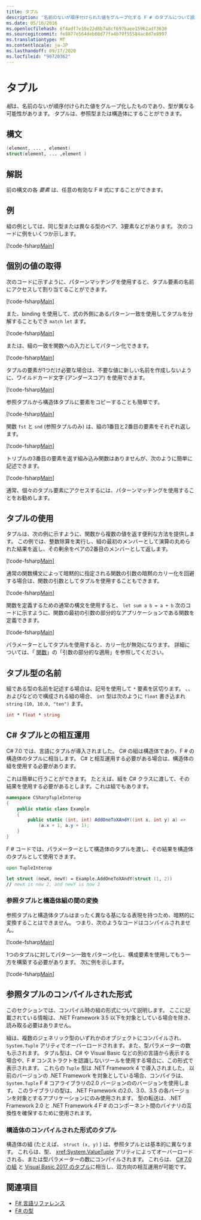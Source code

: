 ```yaml
---
title: タプル
description: '名前のないが順序付けられた値をグループ化する F # のタプルについて説明します。型は異なる可能性があります。'
ms.date: 05/16/2016
ms.openlocfilehash: 6f4adf7e10e22d8b7a8cf697baee15962adf3630
ms.sourcegitcommit: fe8877e564deb68d77fa4b79f55584ac8d7e8997
ms.translationtype: MT
ms.contentlocale: ja-JP
ms.lasthandoff: 09/17/2020
ms.locfileid: "90720362"
---
```

# <a name="tuples"></a>タプル

*組*は、名前のないが順序付けられた値をグループ化したものであり、型が異なる可能性があります。  タプルは、参照型または構造体にすることができます。

## <a name="syntax"></a>構文

```fsharp
(element, ... , element)
struct(element, ... ,element )
```

## <a name="remarks"></a>解説

前の構文の各 *要素* は、任意の有効な F # 式にすることができます。

## <a name="examples"></a>例

組の例としては、同じ型または異なる型のペア、3要素などがあります。 次のコードに例をいくつか示します。

[!code-fsharp[Main](~/samples/snippets/fsharp/tuples/basic-examples.fsx#L6-L21)]

## <a name="obtaining-individual-values"></a>個別の値の取得

次のコードに示すように、パターンマッチングを使用すると、タプル要素の名前にアクセスして割り当てることができます。

[!code-fsharp[Main](~/samples/snippets/fsharp/tuples/basic-examples.fsx#L27-L29)]

また、binding を使用して、式の外側にあるパターン一致を使用してタプルを分解することもでき `match`  `let` ます。

[!code-fsharp[Main](~/samples/snippets/fsharp/tuples/basic-examples.fsx#L34-L37)]

または、組の一致を関数への入力としてパターン化できます。

[!code-fsharp[Main](~/samples/snippets/fsharp/tuples/basic-examples.fsx#L43-L47)]

タプルの要素が1つだけ必要な場合は、不要な値に新しい名前を作成しないように、ワイルドカード文字 (アンダースコア) を使用できます。

[!code-fsharp[Main](~/samples/snippets/fsharp/tuples/basic-examples.fsx#L53-L54)]

参照タプルから構造体タプルに要素をコピーすることも簡単です。

[!code-fsharp[Main](~/samples/snippets/fsharp/tuples/basic-examples.fsx#L62-L66)]

関数 `fst` と `snd` (参照タプルのみ) は、組の1番目と2番目の要素をそれぞれ返します。

[!code-fsharp[Main](~/samples/snippets/fsharp/tuples/basic-examples.fsx#L72-L73)]

トリプルの3番目の要素を返す組み込み関数はありませんが、次のように簡単に記述できます。

[!code-fsharp[Main](~/samples/snippets/fsharp/tuples/basic-examples.fsx#L78-L78)]

通常、個々のタプル要素にアクセスするには、パターンマッチングを使用することをお勧めします。

## <a name="using-tuples"></a>タプルの使用

タプルは、次の例に示すように、関数から複数の値を返す便利な方法を提供します。 この例では、整数除算を実行し、組の最初のメンバーとして演算の丸められた結果を返し、その剰余をペアの2番目のメンバーとして返します。

[!code-fsharp[Main](~/samples/snippets/fsharp/tuples/basic-examples.fsx#L83-L86)]

通常の関数構文によって暗黙的に指定される関数の引数の暗黙のカリー化を回避する場合は、関数の引数としてタプルを使用することもできます。

[!code-fsharp[Main](~/samples/snippets/fsharp/tuples/basic-examples.fsx#L88-L88)]

関数を定義するための通常の構文を使用すると、 `let sum a b = a + b` 次のコードに示すように、関数の最初の引数の部分的なアプリケーションである関数を定義できます。

[!code-fsharp[Main](~/samples/snippets/fsharp/tuples/basic-examples.fsx#L90-L94)]

パラメーターとしてタプルを使用すると、カリー化が無効になります。 詳細については、「 [関数](./functions/index.md)」の「引数の部分的な適用」を参照してください。

## <a name="names-of-tuple-types"></a>タプル型の名前

組である型の名前を記述する場合は、記号を使用して `*` 要素を区切ります。 、、およびなどので構成される組の場合、 `int` 型は次のように `float` 書き込まれ `string` `(10, 10.0, "ten")` ます。

```fsharp
int * float * string
```

## <a name="interoperation-with-c-tuples"></a>C# タプルとの相互運用

C# 7.0 では、言語にタプルが導入されました。  C# の組は構造体であり、F # の構造体のタプルに相当します。  C# と相互運用する必要がある場合は、構造体の組を使用する必要があります。

これは簡単に行うことができます。  たとえば、組を C# クラスに渡して、その結果を使用する必要があるとします。これは組でもあります。

```csharp
namespace CSharpTupleInterop
{
    public static class Example
    {
        public static (int, int) AddOneToXAndY((int x, int y) a) =>
            (a.x + 1, a.y + 1);
    }
}
```

F # コードでは、パラメーターとして構造体のタプルを渡し、その結果を構造体のタプルとして使用できます。

```fsharp
open TupleInterop

let struct (newX, newY) = Example.AddOneToXAndY(struct (1, 2))
// newX is now 2, and newY is now 3
```

### <a name="converting-between-reference-tuples-and-struct-tuples"></a>参照タプルと構造体組の間の変換

参照タプルと構造体タプルはまったく異なる基になる表現を持つため、暗黙的に変換することはできません。  つまり、次のようなコードはコンパイルされません。

[!code-fsharp[Main](~/samples/snippets/fsharp/tuples/interop.fsx#L5-L12)]

1つのタプルに対してパターン一致をパターン化し、構成要素を使用してもう一方を構築する必要があります。  次に例を示します。

[!code-fsharp[Main](~/samples/snippets/fsharp/tuples/interop.fsx#L18-L22)]

## <a name="compiled-form-of-reference-tuples"></a>参照タプルのコンパイルされた形式

このセクションでは、コンパイル時の組の形式について説明します。  ここに記載されている情報は、.NET Framework 3.5 以下を対象としている場合を除き、読み取る必要はありません。

組は、複数のジェネリック型のいずれかのオブジェクトにコンパイルされ、 `System.Tuple` アリティでオーバーロードされます。また、型パラメーターの数も示されます。 タプル型は、C# や Visual Basic などの別の言語から表示する場合や、F # コンストラクトを認識しないツールを使用する場合に、この形式で表示されます。 これらの `Tuple` 型は .NET Framework 4 で導入されました。 以前のバージョンの .NET Framework を対象としている場合、コンパイラは、 `System.Tuple` F # コアライブラリの2.0 バージョンののバージョンを使用します。 このライブラリの型は、.NET Framework の2.0、3.0、3.5 の各バージョンを対象とするアプリケーションにのみ使用されます。 型の転送は、.NET Framework 2.0 と .NET Framework 4 F # のコンポーネント間のバイナリの互換性を確保するために使用されます。

### <a name="compiled-form-of-struct-tuples"></a>構造体のコンパイルされた形式のタプル

構造体の組 (たとえば、 `struct (x, y)` ) は、参照タプルとは基本的に異なります。  これらは、型、 <xref:System.ValueTuple> アリティによってオーバーロードされる、または型パラメーターの数にコンパイルされます。  これらは、 [C# 7.0 の組](../../csharp/language-reference/builtin-types/value-tuples.md) と [Visual Basic 2017 のタプル](../../visual-basic/programming-guide/language-features/data-types/tuples.md)に相当し、双方向の相互運用が可能です。

## <a name="see-also"></a>関連項目

- [F# 言語リファレンス](index.md)
- [F# の型](fsharp-types.md)

